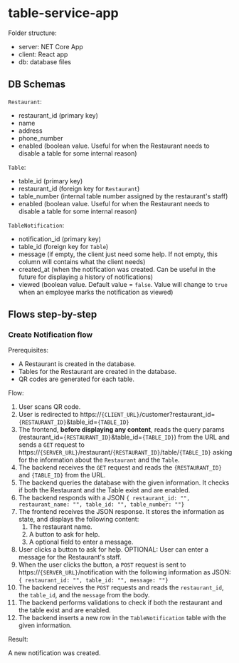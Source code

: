 # table-service-app

Folder structure:

- server: NET Core App
- client: React app
- db: database files

## DB Schemas

`Restaurant`:
- restaurant_id (primary key)
- name
- address
- phone_number
- enabled (boolean value. Useful for when the Restaurant needs to disable a table for some internal reason)

`Table`:
- table_id (primary key)
- restaurant_id (foreign key for `Restaurant`)
- table_number (internal table number assigned by the restaurant's staff)
- enabled (boolean value. Useful for when the Restaurant needs to disable a table for some internal reason)

`TableNotification`:
- notification_id (primary key)
- table_id (foreign key for `Table`)
- message (if empty, the client just need some help. If not empty, this column will contains what the client needs)
- created_at (when the notification was created. Can be useful in the future for displaying a history of notifications)
- viewed (boolean value. Default value = `false`. Value will change to `true` when an employee marks the notification as viewed)

## Flows step-by-step

### Create Notification flow

Prerequisites:

- A Restaurant is created in the database.
- Tables for the Restaurant are created in the database.
- QR codes are generated for each table.

Flow:

1. User scans QR code.
2. User is redirected to https://`{CLIENT_URL}`/customer?restaurant_id=`{RESTAURANT_ID}`&table_id=`{TABLE_ID}`
3. The frontend, **before displaying any content**, reads the query params (restaurant_id=`{RESTAURANT_ID}`&table_id=`{TABLE_ID}`) from the URL and sends a `GET` request to https://`{SERVER_URL}`/restaurant/`{RESTAURANT_ID}`/table/`{TABLE_ID}` asking for the information about the `Restaurant` and the `Table`.
4. The backend receives the `GET` request and reads the `{RESTAURANT_ID}` and `{TABLE_ID}` from the URL.
5. The backend queries the database with the given information. It checks if both the Restaurant and the Table exist and are enabled.
6. The backend responds with a JSON `{ restaurant_id: "", restaurant_name: "", table_id: "", table_number: ""}`
7. The frontend receives the JSON response. It stores the information as state, and displays the following content:
   1. The restaurant name.
   2. A button to ask for help.
   3. A optional field to enter a message.
8. User clicks a button to ask for help. OPTIONAL: User can enter a message for the Restaurant's staff.
9.  When the user clicks the button, a `POST` request is sent to https://`{SERVER_URL}`/notification with the following information as JSON: `{ restaurant_id: "", table_id: "", message: ""}`
10. The backend receives the `POST` requests and reads the `restaurant_id`, the `table_id`, and the `message` from the body.
11. The backend performs validations to check if both the restaurant and the table exist and are enabled.
12. The backend inserts a new row in the `TableNotification` table with the given information.

Result:

A new notification was created.
